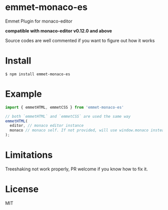 # emmet-monaco-es
Emmet Plugin for monaco-editor

**compatible with monaco-editor v0.12.0 and above**

Source codes are well commented if you want to figure out how it works

# Install
`$ npm install emmet-monaco-es`

# Example
```javascript
import { emmetHTML, emmetCSS } from 'emmet-monaco-es'

// both `emmetHTML` and `emmetCSS` are used the same way
emmetHTML(
  editor, // monaco editor instance
  monaco // monaco self. If not provided, will use window.monaco instead
);
```

# Limitations
Treeshaking not work properly, PR welcome if you know how to fix it.

# License
MIT